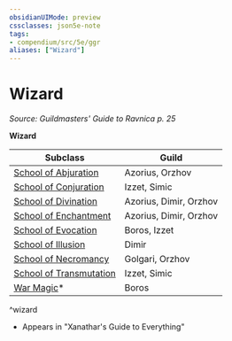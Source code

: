 ```yaml
---
obsidianUIMode: preview
cssclasses: json5e-note
tags:
- compendium/src/5e/ggr
aliases: ["Wizard"]
---
```

# Wizard
*Source: Guildmasters' Guide to Ravnica p. 25* 

**Wizard**

| Subclass | Guild |
|----------|-------|
| [School of Abjuration](/3-Mechanics/CLI/classes/wizard-school-of-abjuration.md) | Azorius, Orzhov |
| [School of Conjuration](/3-Mechanics/CLI/classes/wizard-school-of-conjuration.md) | Izzet, Simic |
| [School of Divination](/3-Mechanics/CLI/classes/wizard-school-of-divination.md) | Azorius, Dimir, Orzhov |
| [School of Enchantment](/3-Mechanics/CLI/classes/wizard-school-of-enchantment.md) | Azorius, Dimir, Orzhov |
| [School of Evocation](/3-Mechanics/CLI/classes/wizard-school-of-evocation.md) | Boros, Izzet |
| [School of Illusion](/3-Mechanics/CLI/classes/wizard-school-of-illusion.md) | Dimir |
| [School of Necromancy](/3-Mechanics/CLI/classes/wizard-school-of-necromancy.md) | Golgari, Orzhov |
| [School of Transmutation](/3-Mechanics/CLI/classes/wizard-school-of-transmutation.md) | Izzet, Simic |
| [War Magic](/3-Mechanics/CLI/classes/wizard-war-magic-xge.md)* | Boros |
^wizard

* Appears in "Xanathar's Guide to Everything"